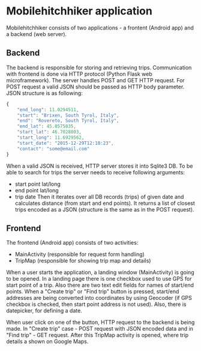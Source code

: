 # Mobilehitchhiker application

Mobilehitchhiker consists of two applications - a frontent (Android app) and
a backend (web server).

## Backend

The backend is responsible for storing and retrieving trips. Communication with
frontend is done via HTTP protocol (Python Flask web microframework). The
server handles POST and GET HTTP request. For POST request a valid JSON should
be passed as HTTP body parameter. JSON structure is as following:
```javascript
{
    "end_long": 11.0294511,
    "start": "Brixen, South Tyrol, Italy",
    "end": "Rovereto, South Tyrol, Italy",
    "end_lat": 45.8575835,
    "start_lat": 46.7028803,
    "start_long": 11.6929562,
    "start_date": "2015-12-29T12:10:23",
    "contact": "some@email.com"
}
```

When a valid JSON is received, HTTP server stores it into Sqlite3 DB.
To be able to search for trips the server needs to receive following arguments:
* start point lat/long
* end point lat/long
* trip date
Then it iterates over all DB records (trips) of given date and calculates
distance (from start and end points). It returns a list of closest trips
encoded as a JSON (structure is the same as in the POST request).

## Frontend

The frontend (Android app) consists of two activities:
* MainActivity (responsible for request form handling)
* TripMap (responsible for showing trip map and details)

When a user starts the application, a landing window (MainActivity) is going to be opened.
In a landing page there is one checkbox used to use GPS for start point of a
trip. Also there are two text edit fields for names of start/end points.
When a "Create trip" or "Find trip" button is pressed, start/end addresses are
being converted into coordinates by using Geocoder (if GPS checkbox is checked,
then start point address is not used). Also, there is datepicker, for defining
a date.

When user click on one of the button, HTTP request to the backend is being
made. In "Create trip" case - POST request with JSON encoded data and in "Find
trip" - GET request. After this TripMap activity is opened, where trip details
a shown on Google Maps.
